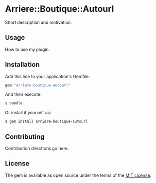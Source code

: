 # Arriere::Boutique::Autourl
Short description and motivation.

## Usage
How to use my plugin.

## Installation
Add this line to your application's Gemfile:

```ruby
gem "arriere-boutique-autourl"
```

And then execute:
```bash
$ bundle
```

Or install it yourself as:
```bash
$ gem install arriere-boutique-autourl
```

## Contributing
Contribution directions go here.

## License
The gem is available as open source under the terms of the [MIT License](https://opensource.org/licenses/MIT).
